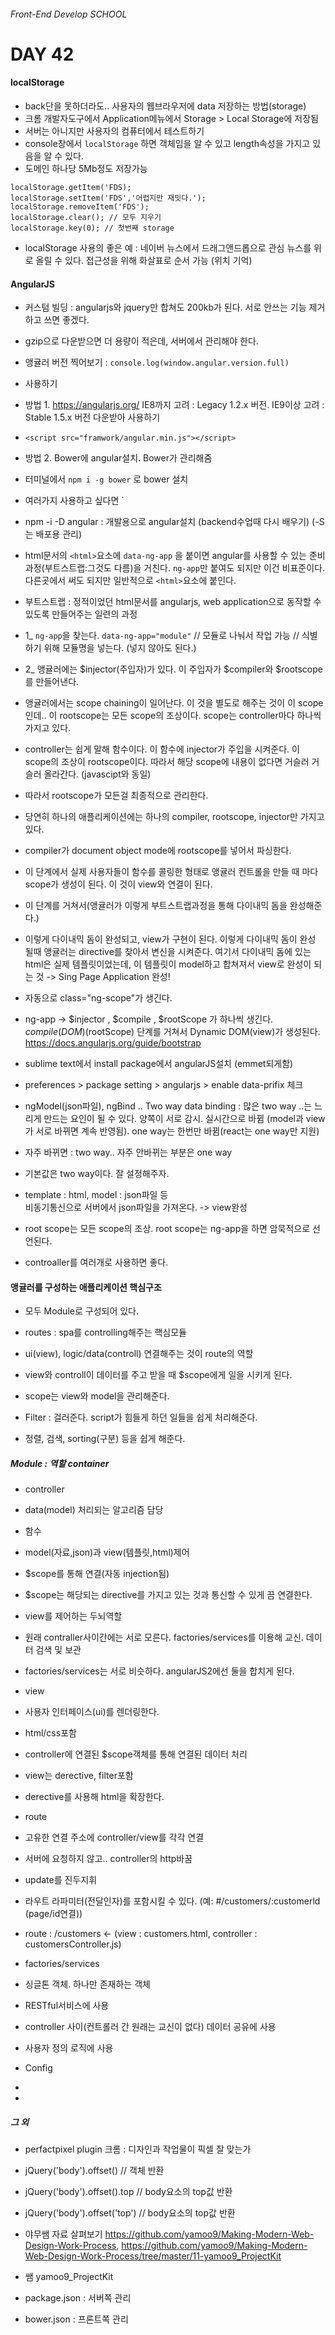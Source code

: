 ###### Front-End Develop SCHOOL

# DAY 42

#### localStorage

- back단을 못하더라도.. 사용자의 웹브라우저에 data 저장하는 방법(storage)
 - 크롬 개발자도구에서 Application메뉴에서 Storage > Local Storage에 저장됨 
 - 서버는 아니지만 사용자의 컴퓨터에서 테스트하기 
 - console창에서 `localStorage` 하면 객체임을 알 수 있고 length속성을 가지고 있음을 알 수 있다. 
 - 도메인 하나당 5Mb정도 저장가능

```
localStorage.getItem('FDS);
localStorage.setItem('FDS','어렵지만 재밋다.');
localStorage.removeItem('FDS');
localStorage.clear(); // 모두 지우기 
localStorage.key(0); // 첫번째 storage

```

- localStorage 사용의 좋은 예 : 네이버 뉴스에서 드래그앤드롭으로 관심 뉴스를 위로 올릴 수 있다. 접근성을 위해 화살표로 순서 가능 (위치 기억)

#### AngularJS

- 커스텀 빌딩 : angularjs와 jquery만 합쳐도 200kb가 된다. 서로 안쓰는 기능 제거하고 쓰면 좋겠다.
- gzip으로 다운받으면 더 용량이 적은데, 서버에서 관리해야 한다. 
- 앵귤러 버전 찍어보기 : `console.log(window.angular.version.full)`

- 사용하기 
 - 방법 1. <https://angularjs.org/> IE8까지 고려 : Legacy 1.2.x 버전. IE9이상 고려 : Stable 1.5.x 버전 다운받아 사용하기 
  - `<script src="framwork/angular.min.js"></script>`
 - 방법 2. Bower에 angular설치. Bower가 관리해줌
  - 터미널에서 `npm i -g bower` 로 bower 설치
  - 여러가지 사용하고 싶다면 `

- npm -i -D angular : 개발용으로 angular설치 (backend수업때 다시 배우기) (-S는 배포용 관리)

- html문서의 `<html>`요소에 `data-ng-app` 을 붙이면 angular를 사용할 수 있는 준비과정(부트스트랩:그것도 다름)을 거친다. `ng-app`만 붙여도 되지만 이건 비표준이다. 다른곳에서 써도 되지만 일반적으로 `<html>`요소에 붙인다.
 - 부트스트랩 : 정적이었던 html문서를 angularjs, web application으로 동작할 수 있도록 만들어주는 일련의 과정

 - 1_ `ng-app`을 찾는다. `data-ng-app="module"` // 모듈로 나눠서 작업 가능 // 식별하기 위해 모듈명을 넣는다. (넣지 않아도 된다.)
 - 2_ 앵귤러에는 $injector(주입자)가 있다. 이 주입자가 $compiler와 $rootscope를 만들어낸다.
  - 앵귤러에서는 scope chaining이 일어난다. 이 것을 별도로 해주는 것이 이 scope인데.. 이 rootscope는 모든 scope의 조상이다. scope는 controller마다 하나씩 가지고 있다. 
  - controller는 쉽게 말해 함수이다. 이 함수에 injector가 주입을 시켜준다. 이 scope의 조상이 rootscope이다. 따라서 해당 scope에 내용이 없다면 거슬러 거슬러 올라간다. (javascipt와 동일)
  - 따라서 rootscope가 모든걸 최종적으로 관리한다. 
  - 당연히 하나의 애플리케이션에는 하나의 compiler, rootscope, injector만 가지고 있다. 
  - compiler가 document object mode에 rootscope를 넣어서 파싱한다. 
  - 이 단계에서 실제 사용자들이 함수를 콜링한 형태로 앵귤러 컨트롤을 만들 때 마다 scope가 생성이 된다. 이 것이 view와 연결이 된다. 
  - 이 단계를 거쳐서(앵귤러가 이렇게 부트스트랩과정을 통해 다이내믹 돔을 완성해준다.)
  - 이렇게 다이내믹 돔이 완성되고, view가 구현이 된다. 이렇게 다이내믹 돔이 완성 될때 앵귤러는 directive를 찾아서 변신을 시켜준다. 여기서 다이내믹 돔에 있는 html은 실제 템플릿이었는데, 이 템플릿이 model하고 합쳐져서 view로 완성이 되는 것 -> Sing Page Application 완성! 

 - 자동으로 class="ng-scope"가 생긴다.
 - ng-app -> $injector , $compile , $rootScope 가 하나씩 생긴다. <br> $compile (DOM)($rootScope) 단계를 거쳐서 Dynamic DOM(view)가 생성된다. <https://docs.angularjs.org/guide/bootstrap>

- sublime text에서 install package에서 angularJS설치 (emmet되게함)
 - preferences > package setting > angularjs > enable data-prifix 체크

- ngModel(json파일), ngBind .. Two way data binding : 많은 two way ..는 느리게 만드는 요인이 될 수 있다. 양쪽이 서로 감시. 실시간으로 바뀜 (model과 view가 서로 바뀌면 계속 반영됨). one way는 한번만 바뀜(react는 one way만 지원)
 - 자주 바뀌면 : two way.. 자주 안바뀌는 부분은 one way
 - 기본값은 two way이다. 잘 설정해주자. 
 
- template : html, model : json파일 등 <br>
비동기통신으로 서버에서 json파일을 가져온다. -> view완성

- root scope는 모든 scope의 조상. root scope는 ng-app을 하면 암묵적으로 선언된다. 

- controaller를 여러개로 사용하면 좋다. 

#### 앵귤러를 구성하는 애플리케이션 핵심구조
- 모두 Module로 구성되어 있다. 
- routes : spa를 controlling해주는 핵심모듈
 - ui(view), logic/data(controll) 연결해주는 것이 route의 역할 
 - view와 controll이 데이터를 주고 받을 때 $scope에게 일을 시키게 된다. 
 - scope는 view와 model을 관리해준다. 

- Filter : 걸러준다. script가 힘들게 하던 일들을 쉽게 처리해준다. 
 - 정렬, 검색, sorting(구분) 등을 쉽게 해준다. 



##### Module : 역할 container

- controller
 - data(model) 처리되는 알고리즘 담당 
 - 함수
 - model(자료,json)과 view(템플릿,html)제어 
 - $scope를 통해 연결(자동 injection됨)
 - $scope는 해당되는 directive를 가지고 있는 것과 통신할 수 있게 끔 연결한다.
 - view를 제어하는 두뇌역할
 - 원래 contraller사이간에는 서로 모른다. factories/services를 이용해 교신. 데이터 검색 및 보관
- factories/services는 서로 비슷하다. angularJS2에선 둘을 합치게 된다. 

- view
 - 사용자 인터페이스(ui)를 렌더링한다. 
 - html/css포함
 - controller에 연결된 $scope객체를 통해 연결된 데이터 처리 
 - view는 derective, filter포함 
 - derective를 사용해 html을 확장한다. 

- route
 - 고유한 연결 주소에 controller/view를 각각 연결
 - 서버에 요청하지 않고.. controller의 http바꿈 
 - update를 진두지휘 
 - 라우트 라파미터(전달인자)를 포함시킬 수 있다. (예: #/customers/:customerld  (page/id연결))
 - route : /customers <- (view : customers.html, controller : customersController.js)

- factories/services
 - 싱글톤 객체. 하나만 존재하는 객체 
 - RESTful서비스에 사용 
 - controller 사이(컨트롤러 간 원래는 교신이 없다) 데이터 공유에 사용 
 - 사용자 정의 로직에 사용

- Config 
 - 

-

##### 그 외 
- perfactpixel plugin 크롬 : 디자인과 작업물이 픽셀 잘 맞는가 

- jQuery('body').offset() // 객체 반환
 - jQuery('body').offset().top // body요소의 top값 반환
 - jQuery('body').offset('top') // body요소의 top값 반환

- 야무쌤 자료 살펴보기 <https://github.com/yamoo9/Making-Modern-Web-Design-Work-Process>, <https://github.com/yamoo9/Making-Modern-Web-Design-Work-Process/tree/master/11-yamoo9_ProjectKit>
 - 쌤 yamoo9_ProjectKit 
  - package.json : 서버쪽 관리
  - bower.json : 프론트쪽 관리